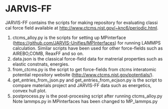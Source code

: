 # JARVIS-FF

JARVIS-FF contains the scripts for making repository for evaluating classi cal force field available at http://www.ctcms.nist.gov/~knc6/periodic.html.
1) ctcms_alloy.py is the scripts for setting up MPinterface (https://github.com/JARVIS-Unifies/MPInterfaces) for running LAMMPS calculation. Similar scripts have been used for other force-fields such as AIREBO,COMB, ReaxFF and so on.
2) data.json is the classical force-field data for matrerial properties such as elastic constnats, energies.
3) from_ctcms.py is the script to get force-fields from ctcms interatomic potential repository website (http://www.ctcms.nist.gov/potentials/).
4) get_entries_from_json.py and get_entries_from_ecjson.py is the script to compare materials project and JARVIS-FF data such as energetics, convex hull plot. 
5) postprocess.py is the post-procesing script after running ctcms_alloy.py
Note lammps.py in MPinterfaces has been changed to MP_lammps.py
